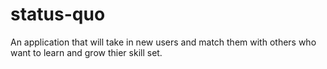 # status-quo

An application that will take in new users and match them with others who want to
learn and grow thier skill set.

